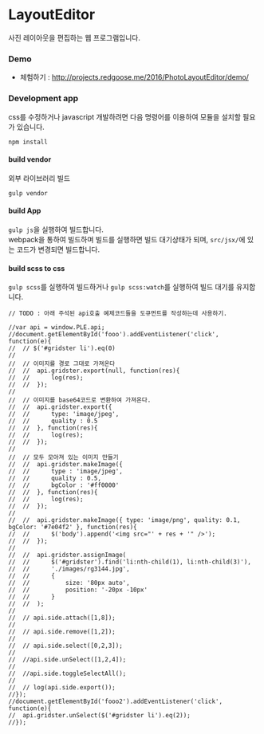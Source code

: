 # LayoutEditor
사진 레이아웃을 편집하는 웹 프로그램입니다.

### Demo

* 체험하기 : http://projects.redgoose.me/2016/PhotoLayoutEditor/demo/


### Development app

css를 수정하거나 javascript 개발하려면 다음 명령어를 이용하여 모듈을 설치할 필요가 있습니다.

```
npm install
```

#### build vendor
외부 라이브러리 빌드

```
gulp vendor
```

#### build App
`gulp js`을 실행하여 빌드합니다.  
webpack을 통하여 빌드하며 빌드를 실행하면 빌드 대기상태가 되며, `src/jsx/`에 있는 코드가 변경되면 빌드합니다.


#### build scss to css
`gulp scss`를 실행하여 빌드하거나 `gulp scss:watch`를 실행하여 빌드 대기를 유지합니다.




```
// TODO : 아래 주석된 api호출 예제코드들을 도큐먼트를 작성하는데 사용하기.

//var api = window.PLE.api;
//document.getElementById('fooo').addEventListener('click', function(e){
//	// $('#gridster li').eq(0)
//
//	// 이미지를 경로 그대로 가져온다
//	//	api.gridster.export(null, function(res){
//	//		log(res);
//	//	});
//
//	// 이미지를 base64코드로 변환하여 가져온다.
//	//	api.gridster.export({
//	//		type: 'image/jpeg',
//	//		quality : 0.5
//	//	}, function(res){
//	//		log(res);
//	//	});
//
//	// 모두 모아져 있는 이미지 만들기
//	//	api.gridster.makeImage({
//	//		type : 'image/jpeg',
//	//		quality : 0.5,
//	//		bgColor : '#ff0000'
//	//	}, function(res){
//	//		log(res);
//	//	});
//
//	//	api.gridster.makeImage({ type: 'image/png', quality: 0.1, bgColor: '#7e04f2' }, function(res){
//	//		$('body').append('<img src="' + res + '" />');
//	//	});
//
//	//	api.gridster.assignImage(
//	//		$('#gridster').find('li:nth-child(1), li:nth-child(3)'),
//	//		'./images/rg3144.jpg',
//	//		{
//	//			size: '80px auto',
//	//			position: '-20px -10px'
//	//		}
//	//	);
//
//	// api.side.attach([1,8]);
//
//	// api.side.remove([1,2]);
//
//	// api.side.select([0,2,3]);
//
//	//api.side.unSelect([1,2,4]);
//
//	//api.side.toggleSelectAll();
//
//	// log(api.side.export());
//});
//document.getElementById('fooo2').addEventListener('click', function(e){
//	api.gridster.unSelect($('#gridster li').eq(2));
//});
```